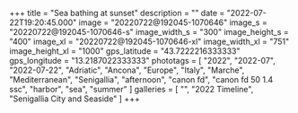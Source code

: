 +++
title = "Sea bathing at sunset"
description = ""
date = "2022-07-22T19:20:45.000"
image = "20220722@192045-1070646"
image_s = "20220722@192045-1070646-s"
image_width_s = "300"
image_height_s = "400"
image_xl = "20220722@192045-1070646-xl"
image_width_xl = "751"
image_height_xl = "1000"
gps_latitude = "43.7222216333333"
gps_longitude = "13.2187022333333"
phototags = [ "2022", "2022-07", "2022-07-22", "Adriatic", "Ancona", "Europe", "Italy", "Marche", "Mediterranean", "Senigallia", "afternoon", "canon fd", "canon fd 50 1.4 ssc", "harbor", "sea", "summer" ]
galleries = [ "", "2022 Timeline", "Senigallia City and Seaside" ]
+++
